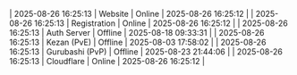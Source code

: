 | 2025-08-26 16:25:13 | Website | Online | 2025-08-26 16:25:12 |
| 2025-08-26 16:25:13 | Registration | Online | 2025-08-26 16:25:12 |
| 2025-08-26 16:25:13 | Auth Server | Offline | 2025-08-18 09:33:31 |
| 2025-08-26 16:25:13 | Kezan (PvE) | Offline | 2025-08-03 17:58:02 |
| 2025-08-26 16:25:13 | Gurubashi (PvP) | Offline | 2025-08-23 21:44:06 |
| 2025-08-26 16:25:13 | Cloudflare | Online | 2025-08-26 16:25:12 |
